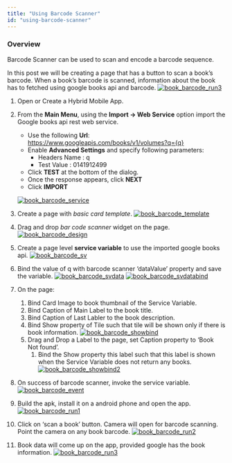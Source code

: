 ```yaml
---
title: "Using Barcode Scanner"
id: "using-barcode-scanner"
---
```


### Overview

Barcode Scanner can be used to scan and encode a barcode sequence.

In this post we will be creating a page that has a button to scan a book’s barcode. When a book’s barcode is scanned, information about the book has to fetched using google books api and barcode. [![book_barcode_run3](/learn/assets/book_barcode_run3.png)](/learn/assets/book_barcode_run3.png)

1. Open or Create a Hybrid Mobile App.
2. From the **Main Menu**, using the **Import -> Web Service** option import the Google books api rest web service.
    
    - Use the following **Url**: https://www.googleapis.com/books/v1/volumes?q={q}
    - Enable **Advanced Settings** and specify following parameters:
        - Headers Name : q
        - Test Value : 0141912499
    - Click **TEST** at the bottom of the dialog.
    - Once the response appears, click **NEXT**
    - Click **IMPORT**
    
    [![book_barcode_service](/learn/assets/book_barcode_service.png)](/learn/assets/book_barcode_service.png)

1. Create a page with _basic card template_. [![book_barcode_template](/learn/assets/book_barcode_template.png)](/learn/assets/book_barcode_template.png)
2. Drag and drop _bar code scanner_ widget on the page. [![book_barcode_design](/learn/assets/book_barcode_design.png)](/learn/assets/book_barcode_design.png)

1. Create a page level **service variable** to use the imported google books api. [![book_barcode_sv](/learn/assets/book_barcode_sv.png)](/learn/assets/book_barcode_sv.png)
2. Bind the value of q with barcode scanner ‘dataValue’ property and save the variable. [![book_barcode_svdata](/learn/assets/book_barcode_svdata.png)](/learn/assets/book_barcode_svdata.png) [![book_barcode_svdatabind](/learn/assets/book_barcode_svdatabind.png)](/learn/assets/book_barcode_svdatabind.png)
3. On the page:
    1. Bind Card Image to book thumbnail of the Service Variable.
    2. Bind Caption of Main Label to the book title.
    3. Bind Caption of Last Labler to the book description.
    4. Bind Show property of Tile such that tile will be shown only if there is book information. [![book_barcode_showbind](/learn/assets/book_barcode_showbind.png)](/learn/assets/book_barcode_showbind.png)
    5. Drag and Drop a Label to the page, set Caption property to ‘Book Not found’.
        1. Bind the Show property this label such that this label is shown when the Service Variable does not return any books. [![book_barcode_showbind2](/learn/assets/book_barcode_showbind2.png)](/learn/assets/book_barcode_showbind2.png)
4. On success of barcode scanner, invoke the service variable. [![book_barcode_event](/learn/assets/book_barcode_event.png)](/learn/assets/book_barcode_event.png)

1. Build the apk, install it on a android phone and open the app. [![book_barcode_run1](/learn/assets/book_barcode_run1.png)](/learn/assets/book_barcode_run1.png)
2. Click on ‘scan a book’ button. Camera will open for barcode scanning. Point the camera on any book barcode. [![book_barcode_run2](/learn/assets/book_barcode_run2.png)](/learn/assets/book_barcode_run2.png)
3. Book data will come up on the app, provided google has the book information. [![book_barcode_run3](/learn/assets/book_barcode_run3.png)](/learn/assets/book_barcode_run3.png)
